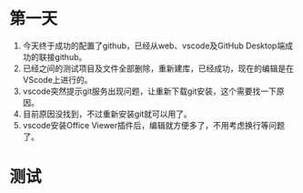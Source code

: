 # 第一天

1. 今天终于成功的配置了github，已经从web、vscode及GitHub Desktop端成功的联接github。
2. 已经之间的测试项目及文件全部删除，重新建库，已经成功，现在的编辑是在VScode上进行的。
3. vscode突然提示git服务出现问题，让重新下载git安装，这个需要找一下原因。
4. 目前原因没找到，不过重新安装git就可以用了。
5. vscode安装Office Viewer插件后，编辑就方便多了，不用考虑换行等问题了。

# 测试
